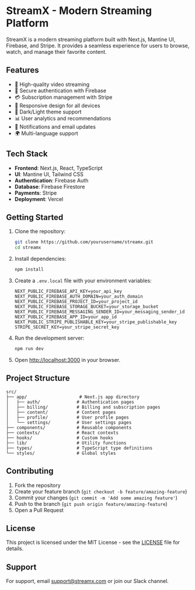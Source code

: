 # StreamX - Modern Streaming Platform

StreamX is a modern streaming platform built with Next.js, Mantine UI, Firebase, and Stripe. It provides a seamless experience for users to browse, watch, and manage their favorite content.

## Features

- 🎥 High-quality video streaming
- 🔐 Secure authentication with Firebase
- 💳 Subscription management with Stripe
- 📱 Responsive design for all devices
- 🌙 Dark/Light theme support
- 📊 User analytics and recommendations
- 🔔 Notifications and email updates
- 🌍 Multi-language support

## Tech Stack

- **Frontend**: Next.js, React, TypeScript
- **UI**: Mantine UI, Tailwind CSS
- **Authentication**: Firebase Auth
- **Database**: Firebase Firestore
- **Payments**: Stripe
- **Deployment**: Vercel

## Getting Started

1. Clone the repository:
   ```bash
   git clone https://github.com/yourusername/streamx.git
   cd streamx
   ```

2. Install dependencies:
   ```bash
   npm install
   ```

3. Create a `.env.local` file with your environment variables:
   ```env
   NEXT_PUBLIC_FIREBASE_API_KEY=your_api_key
   NEXT_PUBLIC_FIREBASE_AUTH_DOMAIN=your_auth_domain
   NEXT_PUBLIC_FIREBASE_PROJECT_ID=your_project_id
   NEXT_PUBLIC_FIREBASE_STORAGE_BUCKET=your_storage_bucket
   NEXT_PUBLIC_FIREBASE_MESSAGING_SENDER_ID=your_messaging_sender_id
   NEXT_PUBLIC_FIREBASE_APP_ID=your_app_id
   NEXT_PUBLIC_STRIPE_PUBLISHABLE_KEY=your_stripe_publishable_key
   STRIPE_SECRET_KEY=your_stripe_secret_key
   ```

4. Run the development server:
   ```bash
   npm run dev
   ```

5. Open [http://localhost:3000](http://localhost:3000) in your browser.

## Project Structure

```
src/
├── app/                    # Next.js app directory
│   ├── auth/              # Authentication pages
│   ├── billing/           # Billing and subscription pages
│   ├── content/           # Content pages
│   ├── profile/           # User profile pages
│   └── settings/          # User settings pages
├── components/            # Reusable components
├── contexts/              # React contexts
├── hooks/                 # Custom hooks
├── lib/                   # Utility functions
├── types/                 # TypeScript type definitions
└── styles/                # Global styles
```

## Contributing

1. Fork the repository
2. Create your feature branch (`git checkout -b feature/amazing-feature`)
3. Commit your changes (`git commit -m 'Add some amazing feature'`)
4. Push to the branch (`git push origin feature/amazing-feature`)
5. Open a Pull Request

## License

This project is licensed under the MIT License - see the [LICENSE](LICENSE) file for details.

## Support

For support, email support@streamx.com or join our Slack channel. 